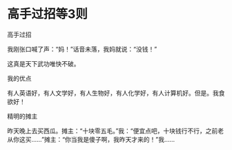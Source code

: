 # 高手过招等3则

高手过招 

我刚张口喊了声：“妈！”话音未落，我妈就说：“没钱！” 

这真是天下武功唯快不破。 

我的优点 

有人英语好，有人文学好，有人生物好，有人化学好，有人计算机好。但是。我食欲好！ 

精明的摊主 

昨天晚上去买西瓜。摊主：“十块零五毛。”我：“便宜点吧，十块钱行不行，之前老从你这买……”摊主：“你当我是傻子啊，我昨天才来的！”我……